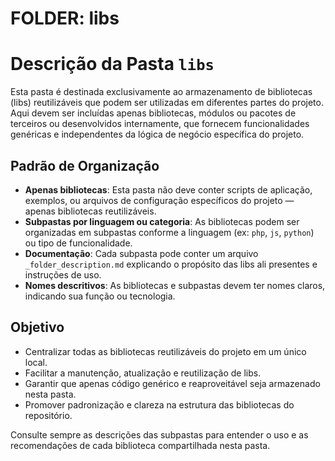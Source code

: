 # FOLDER: libs

# Descrição da Pasta `libs`

Esta pasta é destinada exclusivamente ao armazenamento de bibliotecas (libs) reutilizáveis que podem ser utilizadas em diferentes partes do projeto. Aqui devem ser incluídas apenas bibliotecas, módulos ou pacotes de terceiros ou desenvolvidos internamente, que fornecem funcionalidades genéricas e independentes da lógica de negócio específica do projeto.

## Padrão de Organização

- **Apenas bibliotecas**: Esta pasta não deve conter scripts de aplicação, exemplos, ou arquivos de configuração específicos do projeto — apenas bibliotecas reutilizáveis.
- **Subpastas por linguagem ou categoria**: As bibliotecas podem ser organizadas em subpastas conforme a linguagem (ex: `php`, `js`, `python`) ou tipo de funcionalidade.
- **Documentação**: Cada subpasta pode conter um arquivo `_folder_description.md` explicando o propósito das libs ali presentes e instruções de uso.
- **Nomes descritivos**: As bibliotecas e subpastas devem ter nomes claros, indicando sua função ou tecnologia.

## Objetivo

- Centralizar todas as bibliotecas reutilizáveis do projeto em um único local.
- Facilitar a manutenção, atualização e reutilização de libs.
- Garantir que apenas código genérico e reaproveitável seja armazenado nesta pasta.
- Promover padronização e clareza na estrutura das bibliotecas do repositório.

Consulte sempre as descrições das subpastas para entender o uso e as recomendações de cada biblioteca compartilhada nesta pasta.